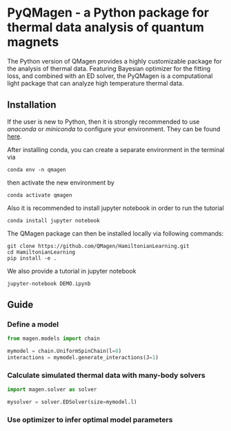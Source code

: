 # PyQMagen - a Python package for thermal data analysis of quantum magnets

The Python version of QMagen provides a highly 
customizable package for the analysis of thermal data. 
Featuring Bayesian optimizer for the fitting loss, 
and combined with an ED solver,
the PyQMagen is a computational light package 
that can analyze high temperature thermal data.

## Installation

If the user is new to Python, then it is strongly recommended to use 
*anaconda* or *miniconda* to configure your environment.
They can be found
[here](https://www.anaconda.com/).

After installing conda, you can create a separate environment in
the terminal via 

```shell script
conda env -n qmagen
```
then activate the new environment by
```shell script
conda activate qmagen
```
Also it is recommended to install jupyter notebook
in order to run the tutorial
```shell script
conda install jupyter notebook
```

The QMagen package can then be installed 
locally via following commands:

```shell script
git clone https://github.com/QMagen/HamiltonianLearning.git
cd HamiltonianLearning
pip install -e .
```

We also provide a tutorial in jupyter notebook
```shell script
jupyter-notebook DEMO.ipynb
```

## Guide

### Define a model


```python
from magen.models import chain

mymodel = chain.UniformSpinChain(l=8)
interactions = mymodel.generate_interactions(J=1)
```
### Calculate simulated thermal data with many-body solvers

```python
import magen.solver as solver

mysolver = solver.EDSolver(size=mymodel.l)
```

### Use optimizer to infer optimal model parameters
```python

```